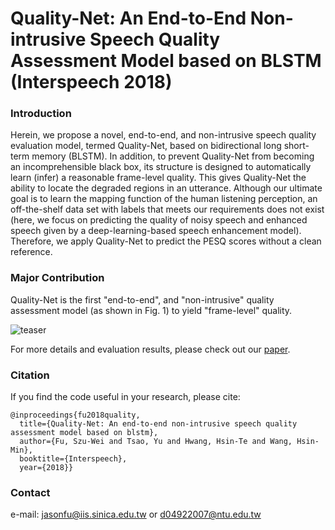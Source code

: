 # Quality-Net: An End-to-End Non-intrusive Speech Quality Assessment Model based on BLSTM (Interspeech 2018)


### Introduction
Herein, we propose a novel, end-to-end, and non-intrusive speech quality evaluation model, termed Quality-Net, based on bidirectional long short-term memory (BLSTM). In addition, to prevent Quality-Net from becoming an incomprehensible black box, its structure is designed to automatically learn (infer) a reasonable frame-level quality. This gives Quality-Net the ability to locate the degraded regions in an utterance. Although our ultimate goal is to learn the mapping function of the human listening perception, an off-the-shelf data set with labels that meets our requirements does not exist (here, we focus on predicting the quality of noisy speech and enhanced speech given by a deep-learning-based speech enhancement model). Therefore, we apply Quality-Net to predict the PESQ scores without a clean reference.


### Major Contribution
Quality-Net is the first "end-to-end", and "non-intrusive" quality
assessment model (as shown in Fig. 1) to yield "frame-level" quality.


![teaser](https://github.com/JasonSWFu/Quality-Net/blob/master/images/Quality_Net.png)



For more details and evaluation results, please check out our  [paper](https://arxiv.org/ftp/arxiv/papers/1808/1808.05344.pdf).



### Citation

If you find the code useful in your research, please cite:
    
    @inproceedings{fu2018quality,
      title={Quality-Net: An end-to-end non-intrusive speech quality assessment model based on blstm},
      author={Fu, Szu-Wei and Tsao, Yu and Hwang, Hsin-Te and Wang, Hsin-Min},
      booktitle={Interspeech},
      year={2018}}
    
### Contact

e-mail: jasonfu@iis.sinica.edu.tw or d04922007@ntu.edu.tw

